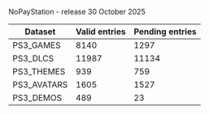 NoPayStation - release 30 October 2025

|  Dataset  |Valid entries|Pending entries|
|-----------|-------------|---------------|
| PS3_GAMES |     8140    |      1297     |
|  PS3_DLCS |    11987    |     11134     |
| PS3_THEMES|     939     |      759      |
|PS3_AVATARS|     1605    |      1527     |
| PS3_DEMOS |     489     |       23      |